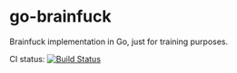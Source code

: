 # go-brainfuck
Brainfuck implementation in Go, just for training purposes.

CI status: [![Build Status](https://travis-ci.com/pkierski/go-brainfuck.svg?branch=master)](https://travis-ci.com/pkierski/go-brainfuck)
